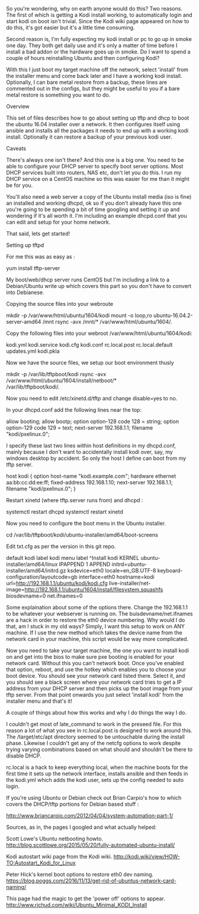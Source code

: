 

So you're wondering, why on earth anyone would do this? Two reasons. The
first of which is getting a Kodi install working, to automatically login
and start kodi on boot isn't trivial. Since the Kodi wiki page appeared
on how to do this, it's got easier but it's a little time consuming.

Second reason is, I'm fully expecting my kodi install or pc to go up in
smoke one day. They both get daily use and it's only a matter of time
before I install a bad addon or the hardware goes up in smoke. Do I want
to spend a couple of hours reinstalling Ubuntu and then configuring Kodi?

With this I just boot my target machine off the network, select 'install'
from the installer menu and come back later and I have a working kodi
install. Optionally, I can bare metal restore from a backup, these lines
are commented out in the configs, but they might be useful to you if a
bare metal restore is something you want to do.

Overview

This set of files describes how to go about setting up tftp and dhcp
to boot the ubuntu 16.04 installer over a network. It then configures
itself using ansible and installs all the packages it needs to end up
with a working kodi install. Optionally it can restore a backup of your
previous kodi user.

Caveats

There's always one isn't there? And this one is a big one. You need to
be able to configure your DHCP server to specify boot server options. Most
DHCP services built into routers, NAS etc, don't let you do this. I run
my DHCP service on a CentOS machine so this was easier for me than it might
be for you.

You'll also need a web server
a copy of the Ubuntu install media (iso is fine)
an installed and working dhcpd, ok so if you don't already have
this one you're going to be spending a bit of time googling and 
setting it up and wondering if it's all worth it. I'm including an
example dhcpd.conf that you can edit and setup for your home network.

That said, lets get started!

Setting up tftpd

For me this was as easy as :

   yum install tftp-server

My boot/web/dhcp server runs CentOS but I'm including a link to a Debian/Ubuntu
write up which covers this part so you don't have to convert into Debianese.

Copying the source files into your webroute

   mkdir -p /var/www/html/ubuntu/1604/kodi
   mount -o loop,ro ubuntu-16.04.2-server-amd64 /mnt
   rsync -avx /mnt/* /var/www/html/ubuntu/1604/.

Copy the following files into your webroot /var/www/html/ubuntu/1604/kodi:

   kodi.yml
   kodi.service
   kodi.cfg
   kodi.conf
   rc.local.post
   rc.local.default
   updates.yml
   kodi.pkla

Now we have the source files, we setup our boot environment thusly

   mkdir -p /var/lib/tftpboot/kodi
   rsync -avx /var/www/html/ubuntu/1604/install/netboot/* \
     /var/lib/tftpboot/kodi/.

Now you need to edit /etc/xinetd.d/tftp and change disable=yes to no.

In your dhcpd.conf add the following lines near the top:

   allow booting;
   allow bootp;
   option option-128 code 128 = string;
   option option-129 code 129 = text;
   next-server 192.168.1.1;
   filename "kodi/pxelinux.0";

I specify these last two lines within host definitions in my dhcpd.conf, mainly
because I don't want to accidentally install kodi over, say, my windows
desktop by accident. So only the host I define can boot from my tftp server.

   host kodi {
      option host-name "kodi.example.com";
      hardware ethernet aa:bb:cc:dd:ee:ff;
      fixed-address 192.168.1.10;
      next-server 192.168.1.1;
      filename "kodi/pxelinux.0";
   }

Restart xinetd (where tftp.server runs from) and dhcpd :

   systemctl restart dhcpd
   systemctl restart xinetd

Now you need to configure the boot menu in the Ubuntu installer.

   cd /var/lib/tftpboot/kodi/ubuntu-installer/amd64/boot-screens

Edit txt.cfg as per the version in this git repo.

   default kodi
   label kodi
           menu label ^Install kodi
           KERNEL ubuntu-installer/amd64/linux
           IPAPPEND 1
           APPEND initrd=ubuntu-installer/amd64/initrd.gz ksdevice=eth0 locale=en_GB.UTF-8 keyboard-configuration/layoutcode=gb interface=eth0 hostname=kodi url=http://192.168.1.1/ubuntu/kodi/kodi.cfg live-installer/net-image=http://192.168.1.1/ubuntu/1604/install/filesystem.squashfs biosdevname=0 net.ifnames=0

Some explaination about some of the options there. Change the 192.168.1.1 to
be whatever your webserver is running on. The buisdevname/net.ifnames are a
hack in order to restore the eth0 device numbering. Why would I do that, am
I stuck in my old ways? Simply, I want this setup to work on ANY machine. If
I use the new method which takes the device name from the network card in
your machine, this script would be way more complicated.

Now you need to take your target machine, the one you want to install
kodi on and get into the bios to make sure pxe booting is enabled for
your network card. Without this you can't network boot. Once you've
enabled that option, reboot, and use the hotkey which enables you to 
choose your boot device. You should see your network card listed there.
Select it, and you should see a black screen where your network card
tries to get a IP address from your DHCP server and then picks up the
boot image from your tftp server. From that point onwards you just
select 'install kodi' from the installer menu and that's it!

A couple of things about how this works and why I do things the way
I do.

I couldn't get most of late_command to work in the preseed file. For
this reason a lot of what you see in rc.local.post is designed to work
around this. The /target/etc/apt directory seemed to be untouchable
during the install phase. Likewise I couldn't get any of the netcfg
options to work despite trying varying combinations based on what 
should and shouldn't be there to disable DHCP.

rc.local is a hack to keep everything local, when the machine boots
for the first time it sets up the network interface, installs ansible
and then feeds in the kodi.yml which adds the kodi user, sets up the
config needed to auto login. 

If you're using Ubuntu or Debian check out Brian Carpio's how to which
covers the DHCP/tftp portions for Debian based stuff :

http://www.briancarpio.com/2012/04/04/system-automation-part-1/

Sources, as in, the pages I googled and what actually helped:

Scott Lowe's Ubuntu netbooting howto.
http://blog.scottlowe.org/2015/05/20/fully-automated-ubuntu-install/

Kodi autostart wiki page from the Kodi wiki.
http://kodi.wiki/view/HOW-TO:Autostart_Kodi_for_Linux

Peter Hick's kernel boot options to restore eth0 dev naming.
https://blog.poggs.com/2016/11/13/get-rid-of-ubuntus-network-card-naming/

This page had the magic to get the 'power off' options to appear.
http://www.richud.com/wiki/Ubuntu_Minimal_KODI_Install
